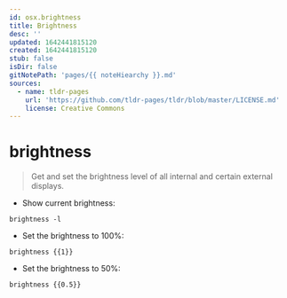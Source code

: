 ```yaml
---
id: osx.brightness
title: Brightness
desc: ''
updated: 1642441815120
created: 1642441815120
stub: false
isDir: false
gitNotePath: 'pages/{{ noteHiearchy }}.md'
sources:
  - name: tldr-pages
    url: 'https://github.com/tldr-pages/tldr/blob/master/LICENSE.md'
    license: Creative Commons
---
```

# brightness

> Get and set the brightness level of all internal and certain external displays.

- Show current brightness:

`brightness -l`

- Set the brightness to 100%:

`brightness {{1}}`

- Set the brightness to 50%:

`brightness {{0.5}}`


